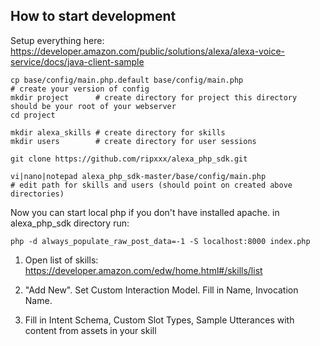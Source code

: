 How to start development
------------------------

Setup everything here:
https://developer.amazon.com/public/solutions/alexa/alexa-voice-service/docs/java-client-sample


```
cp base/config/main.php.default base/config/main.php 
# create your version of config
mkdir project      # create directory for project this directory should be your root of your webserver
cd project

mkdir alexa_skills # create directory for skills
mkdir users        # create directory for user sessions

git clone https://github.com/ripxxx/alexa_php_sdk.git

vi|nano|notepad alexa_php_sdk-master/base/config/main.php 
# edit path for skills and users (should point on created above directories)
```

Now you can start local php if you don't have installed apache.
in alexa_php_sdk directory run:

```
php -d always_populate_raw_post_data=-1 -S localhost:8000 index.php
```

1. Open list of skills:
https://developer.amazon.com/edw/home.html#/skills/list

2. "Add New". Set Custom Interaction Model. Fill in Name, Invocation Name.

3. Fill in Intent Schema, Custom Slot Types, Sample Utterances with content from assets in your skill